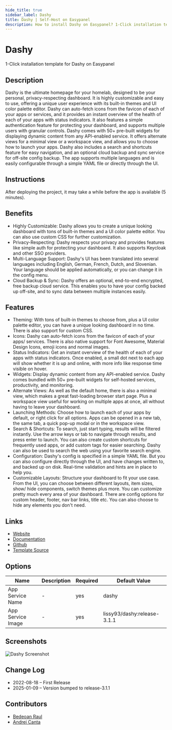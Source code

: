 ```yaml
---
hide_title: true
sidebar_label: Dashy
title: Dashy | Self-Host on Easypanel
description: How to install Dashy on Easypanel? 1-Click installation template for Dashy on Easypanel
---
```


<!-- generated -->

# Dashy

1-Click installation template for Dashy on Easypanel

## Description

Dashy is the ultimate homepage for your homelab, designed to be your personal, privacy-respecting dashboard. It is highly customizable and easy to use, offering a unique user experience with its built-in themes and UI color palette editor. Dashy can auto-fetch icons from the favicon of each of your apps or services, and it provides an instant overview of the health of each of your apps with status indicators. It also features a simple authentication feature for protecting your dashboard, and supports multiple users with granular controls. Dashy comes with 50+ pre-built widgets for displaying dynamic content from any API-enabled service. It offers alternate views for a minimal view or a workspace view, and allows you to choose how to launch your apps. Dashy also includes a search and shortcuts feature for easy navigation, and an optional cloud backup and sync service for off-site config backup. The app supports multiple languages and is easily configurable through a simple YAML file or directly through the UI.

## Instructions

After deploying the project, it may take a while before the app is available (5 minutes).

## Benefits

- Highly Customizable: Dashy allows you to create a unique looking dashboard with tons of built-in themes and a UI color palette editor. You can also use custom CSS for further customization.
- Privacy-Respecting: Dashy respects your privacy and provides features like simple auth for protecting your dashboard. It also supports Keycloak and other SSO providers.
- Multi-Language Support: Dashy's UI has been translated into several languages including English, German, French, Dutch, and Slovenian. Your language should be applied automatically, or you can change it in the config menu.
- Cloud Backup & Sync: Dashy offers an optional, end-to-end encrypted, free backup cloud service. This enables you to have your config backed up off-site, and to sync data between multiple instances easily.

## Features

- Theming: With tons of built-in themes to choose from, plus a UI color palette editor, you can have a unique looking dashboard in no time. There is also support for custom CSS.
- Icons: Dashy can auto-fetch icons from the favicon of each of your apps/ services. There is also native support for Font Awesome, Material Design Icons, emoji icons and normal images.
- Status Indicators: Get an instant overview of the health of each of your apps with status indicators. Once enabled, a small dot next to each app will show whether it is up and online, with more info like response time visible on hover.
- Widgets: Display dynamic content from any API-enabled service. Dashy comes bundled with 50+ pre-built widgets for self-hosted services, productivity, and monitoring.
- Alternate Views: As well as the default home, there is also a minimal view, which makes a great fast-loading browser start page. Plus a workspace view useful for working on multiple apps at once, all without having to leave your dashboard.
- Launching Methods: Choose how to launch each of your apps by default, or right click for all options. Apps can be opened in a new tab, the same tab, a quick pop-up modal or in the workspace view.
- Search & Shortcuts: To search, just start typing, results will be filtered instantly. Use the arrow keys or tab to navigate through results, and press enter to launch. You can also create custom shortcuts for frequently used apps, or add custom tags for easier searching. Dashy can also be used to search the web using your favorite search engine.
- Configuration: Dashy's config is specified in a simple YAML file. But you can also configure directly through the UI, and have changes written to, and backed up on disk. Real-time validation and hints are in place to help you.
- Customizable Layouts: Structure your dashboard to fit your use case. From the UI, you can choose between different layouts, item sizes, show/ hide components, switch themes plus more. You can customize pretty much every area of your dashboard. There are config options for custom header, footer, nav bar links, title etc. You can also choose to hide any elements you don't need.

## Links

- [Website](https://dashy.to/)
- [Documentation](https://dashy.to/docs/)
- [Github](https://github.com/lissy93/dashy)
- [Template Source](https://github.com/easypanel-io/templates/tree/main/templates/dashy)

## Options

Name | Description | Required | Default Value
-|-|-|-
App Service Name | - | yes | dashy
App Service Image | - | yes | lissy93/dashy:release-3.1.1

## Screenshots

![Dashy Screenshot](./assets/screenshot.png)

## Change Log

- 2022-08-18 – First Release
- 2025-01-09 – Version bumped to release-3.1.1

## Contributors

- [Bedeoan Raul](https://github.com/bedeoan)
- [Andrei Canta](https://github.com/deiucanta)
